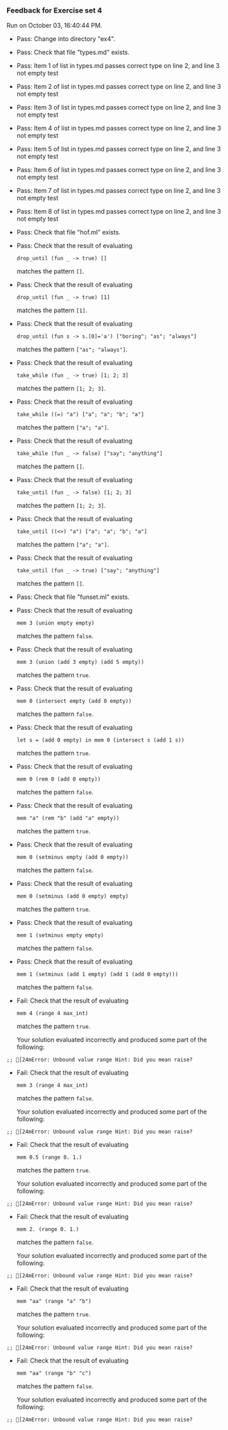 ### Feedback for Exercise set 4

Run on October 03, 16:40:44 PM.

+ Pass: Change into directory "ex4".

+ Pass: Check that file "types.md" exists.

+ Pass: Item 1 of list in types.md passes correct type on line 2, and line 3 not empty test

+ Pass: Item 2 of list in types.md passes correct type on line 2, and line 3 not empty test

+ Pass: Item 3 of list in types.md passes correct type on line 2, and line 3 not empty test

+ Pass: Item 4 of list in types.md passes correct type on line 2, and line 3 not empty test

+ Pass: Item 5 of list in types.md passes correct type on line 2, and line 3 not empty test

+ Pass: Item 6 of list in types.md passes correct type on line 2, and line 3 not empty test

+ Pass: Item 7 of list in types.md passes correct type on line 2, and line 3 not empty test

+ Pass: Item 8 of list in types.md passes correct type on line 2, and line 3 not empty test

+ Pass: Check that file "hof.ml" exists.

+ Pass: 
Check that the result of evaluating
   ```
   drop_until (fun _ -> true) []
   ```
   matches the pattern `[]`.

   




+ Pass: 
Check that the result of evaluating
   ```
   drop_until (fun _ -> true) [1]
   ```
   matches the pattern `[1]`.

   




+ Pass: 
Check that the result of evaluating
   ```
   drop_until (fun s -> s.[0]='a') ["boring"; "as"; "always"]
   ```
   matches the pattern `["as"; "always"]`.

   




+ Pass: 
Check that the result of evaluating
   ```
   take_while (fun _ -> true) [1; 2; 3]
   ```
   matches the pattern `[1; 2; 3]`.

   




+ Pass: 
Check that the result of evaluating
   ```
   take_while ((=) "a") ["a"; "a"; "b"; "a"]
   ```
   matches the pattern `["a"; "a"]`.

   




+ Pass: 
Check that the result of evaluating
   ```
   take_while (fun _ -> false) ["say"; "anything"]
   ```
   matches the pattern `[]`.

   




+ Pass: 
Check that the result of evaluating
   ```
   take_until (fun _ -> false) [1; 2; 3]
   ```
   matches the pattern `[1; 2; 3]`.

   




+ Pass: 
Check that the result of evaluating
   ```
   take_until ((<>) "a") ["a"; "a"; "b"; "a"]
   ```
   matches the pattern `["a"; "a"]`.

   




+ Pass: 
Check that the result of evaluating
   ```
   take_until (fun _ -> true) ["say"; "anything"]
   ```
   matches the pattern `[]`.

   




+ Pass: Check that file "funset.ml" exists.

+ Pass: 
Check that the result of evaluating
   ```
   mem 3 (union empty empty)
   ```
   matches the pattern `false`.

   




+ Pass: 
Check that the result of evaluating
   ```
   mem 3 (union (add 3 empty) (add 5 empty))
   ```
   matches the pattern `true`.

   




+ Pass: 
Check that the result of evaluating
   ```
   mem 0 (intersect empty (add 0 empty))
   ```
   matches the pattern `false`.

   




+ Pass: 
Check that the result of evaluating
   ```
   let s = (add 0 empty) in mem 0 (intersect s (add 1 s))
   ```
   matches the pattern `true`.

   




+ Pass: 
Check that the result of evaluating
   ```
   mem 0 (rem 0 (add 0 empty))
   ```
   matches the pattern `false`.

   




+ Pass: 
Check that the result of evaluating
   ```
   mem "a" (rem "b" (add "a" empty))
   ```
   matches the pattern `true`.

   




+ Pass: 
Check that the result of evaluating
   ```
   mem 0 (setminus empty (add 0 empty))
   ```
   matches the pattern `false`.

   




+ Pass: 
Check that the result of evaluating
   ```
   mem 0 (setminus (add 0 empty) empty)
   ```
   matches the pattern `true`.

   




+ Pass: 
Check that the result of evaluating
   ```
   mem 1 (setminus empty empty)
   ```
   matches the pattern `false`.

   




+ Pass: 
Check that the result of evaluating
   ```
   mem 1 (setminus (add 1 empty) (add 1 (add 0 empty)))
   ```
   matches the pattern `false`.

   




+ Fail: 
Check that the result of evaluating
   ```
   mem 4 (range 4 max_int)
   ```
   matches the pattern `true`.

   


   Your solution evaluated incorrectly and produced some part of the following:

 ` ;;
[24mError: Unbound value range
Hint: Did you mean raise?
`


+ Fail: 
Check that the result of evaluating
   ```
   mem 3 (range 4 max_int)
   ```
   matches the pattern `false`.

   


   Your solution evaluated incorrectly and produced some part of the following:

 ` ;;
[24mError: Unbound value range
Hint: Did you mean raise?
`


+ Fail: 
Check that the result of evaluating
   ```
   mem 0.5 (range 0. 1.)
   ```
   matches the pattern `true`.

   


   Your solution evaluated incorrectly and produced some part of the following:

 ` ;;
[24mError: Unbound value range
Hint: Did you mean raise?
`


+ Fail: 
Check that the result of evaluating
   ```
   mem 2. (range 0. 1.)
   ```
   matches the pattern `false`.

   


   Your solution evaluated incorrectly and produced some part of the following:

 ` ;;
[24mError: Unbound value range
Hint: Did you mean raise?
`


+ Fail: 
Check that the result of evaluating
   ```
   mem "aa" (range "a" "b")
   ```
   matches the pattern `true`.

   


   Your solution evaluated incorrectly and produced some part of the following:

 ` ;;
[24mError: Unbound value range
Hint: Did you mean raise?
`


+ Fail: 
Check that the result of evaluating
   ```
   mem "aa" (range "b" "c")
   ```
   matches the pattern `false`.

   


   Your solution evaluated incorrectly and produced some part of the following:

 ` ;;
[24mError: Unbound value range
Hint: Did you mean raise?
`


